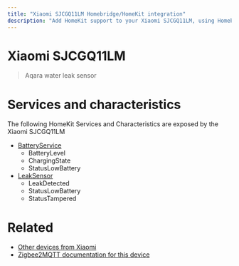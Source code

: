 ```yaml
---
title: "Xiaomi SJCGQ11LM Homebridge/HomeKit integration"
description: "Add HomeKit support to your Xiaomi SJCGQ11LM, using Homebridge, Zigbee2MQTT and homebridge-z2m."
---
```

<!---
This file has been GENERATED using src/docgen/docgen.ts
DO NOT EDIT THIS FILE MANUALLY!
-->
# Xiaomi SJCGQ11LM
> Aqara water leak sensor


# Services and characteristics
The following HomeKit Services and Characteristics are exposed by
the Xiaomi SJCGQ11LM

* [BatteryService](../../battery.md)
  * BatteryLevel
  * ChargingState
  * StatusLowBattery
* [LeakSensor](../../sensors.md)
  * LeakDetected
  * StatusLowBattery
  * StatusTampered


# Related
* [Other devices from Xiaomi](../index.md#xiaomi)
* [Zigbee2MQTT documentation for this device](https://www.zigbee2mqtt.io/devices/SJCGQ11LM.html)